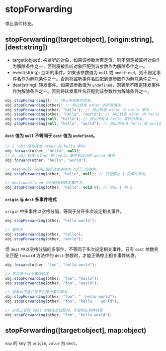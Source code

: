 # stopForwarding

停止事件转发。

## stopForwarding([target:object], [origin:string], [dest:string])

- target(object): 被监听的对象，如果该参数为否定值，则不限定被监听对象作为解除条件之一，否则将被监听对象匹配到该参数作为解除条件之一。
- event(string): 监听的事件。如果该参数值为 `null` 或 `undefined`，则不限定事件名作为解除条件之一。否则将监听事件名匹配到该参数作为解除条件之一。
- dest(string): 转发事件。如果该参数值为 `undefined`，则表示不限定转发事件作为解除条件之一。否则将转发事件名匹配到该参数作为解除条件之一。

```js
obj.stopForwarding(); // 停止所有事件转发。
obj.stopForwarding(other); // 停止转发 other 的所有事件。
obj.stopForwarding(other, "hello"); // 停止转发 other 的 hello 事件。
obj.stopForwarding(other, "hello", "world"); // 停止转发 other 的 hello 事件到 world 事件。
obj.stopForwarding(null, "hello"); // 停止所有从 hello 事件的转发。
obj.stopForwarding(null, "hello", "world"); // 停止所有从 hello 到 world 的事件转发。
```

#### `dest` 值为 `null` 不等同于 `dest` 值为 `undefined`。

```js
// 1. obj 原样转发 other 的 hello 事件。
obj.forward(other, "hello", null);
// 2. obj 转发 other 的 hello 事件到自己的 world 事件。
obj.forward(other, "hello", "world");

// dest=null 只停止监听转发事件为 null 的事件。
obj.stopForwarding(other, "hello", null); // 只是停止 1 的事件转发。

// dest=undefined 会匹配所有转发事件名。
obj.stopForwarding(other, "hello", void 0); // 停止 1 和 2
```

#### `origin` 与 `dest` 多事件格式

`origin` 中多事件以空格分隔，等同于分开多次设定相关事件。

```js
obj.stopForwarding(other, "hello world");

// 等同于
obj.stopForwarding(other, "hello");
obj.stopForwarding(other, "world");
```

但 `dest` 中以空格分隔的多事件，不等同于多次设定相关事件。只有 `dest` 参数完全匹配 `forward` 方法中的 `dest` 参数时，才能正确停止相关事件转发。

```js
obj.forward(other, "foo", "hello world");

// 不会停止以上事件转发
obj.stopForwarding(other, "foo", "hello");
obj.stopForwarding(other, "foo", "world");

// 或者以下格式也不会停止事件转发
obj.stopForwarding(other, "foo", "  hello world");
obj.stopForwarding(other, "foo", "hello    world");

// 只有二者的 dest 参数完全匹配时，才会停止事件转发
obj.stopForwarding(other, "foo", "hello world");
```

## stopForwarding([target:object], map:object)

`map` 的 key 为 `origin`, `value` 为 `dest`。
